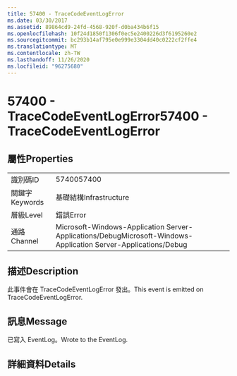 ```yaml
---
title: 57400 - TraceCodeEventLogError
ms.date: 03/30/2017
ms.assetid: 89864cd9-24fd-4568-920f-d0ba434b6f15
ms.openlocfilehash: 10f24d1850f1306f0ec5e2400226d3f6195260e2
ms.sourcegitcommit: bc293b14af795e0e999e3304dd40c0222cf2ffe4
ms.translationtype: MT
ms.contentlocale: zh-TW
ms.lasthandoff: 11/26/2020
ms.locfileid: "96275680"
---
```

# <a name="57400---tracecodeeventlogerror"></a><span data-ttu-id="48a2a-102">57400 - TraceCodeEventLogError</span><span class="sxs-lookup"><span data-stu-id="48a2a-102">57400 - TraceCodeEventLogError</span></span>

## <a name="properties"></a><span data-ttu-id="48a2a-103">屬性</span><span class="sxs-lookup"><span data-stu-id="48a2a-103">Properties</span></span>  
  
|||  
|-|-|  
|<span data-ttu-id="48a2a-104">識別碼</span><span class="sxs-lookup"><span data-stu-id="48a2a-104">ID</span></span>|<span data-ttu-id="48a2a-105">57400</span><span class="sxs-lookup"><span data-stu-id="48a2a-105">57400</span></span>|  
|<span data-ttu-id="48a2a-106">關鍵字</span><span class="sxs-lookup"><span data-stu-id="48a2a-106">Keywords</span></span>|<span data-ttu-id="48a2a-107">基礎結構</span><span class="sxs-lookup"><span data-stu-id="48a2a-107">Infrastructure</span></span>|  
|<span data-ttu-id="48a2a-108">層級</span><span class="sxs-lookup"><span data-stu-id="48a2a-108">Level</span></span>|<span data-ttu-id="48a2a-109">錯誤</span><span class="sxs-lookup"><span data-stu-id="48a2a-109">Error</span></span>|  
|<span data-ttu-id="48a2a-110">通路</span><span class="sxs-lookup"><span data-stu-id="48a2a-110">Channel</span></span>|<span data-ttu-id="48a2a-111">Microsoft-Windows-Application Server-Applications/Debug</span><span class="sxs-lookup"><span data-stu-id="48a2a-111">Microsoft-Windows-Application Server-Applications/Debug</span></span>|  
  
## <a name="description"></a><span data-ttu-id="48a2a-112">描述</span><span class="sxs-lookup"><span data-stu-id="48a2a-112">Description</span></span>  

 <span data-ttu-id="48a2a-113">此事件會在 TraceCodeEventLogError 發出。</span><span class="sxs-lookup"><span data-stu-id="48a2a-113">This event is emitted on TraceCodeEventLogError.</span></span>  
  
## <a name="message"></a><span data-ttu-id="48a2a-114">訊息</span><span class="sxs-lookup"><span data-stu-id="48a2a-114">Message</span></span>  

 <span data-ttu-id="48a2a-115">已寫入 EventLog。</span><span class="sxs-lookup"><span data-stu-id="48a2a-115">Wrote to the EventLog.</span></span>  
  
## <a name="details"></a><span data-ttu-id="48a2a-116">詳細資料</span><span class="sxs-lookup"><span data-stu-id="48a2a-116">Details</span></span>
